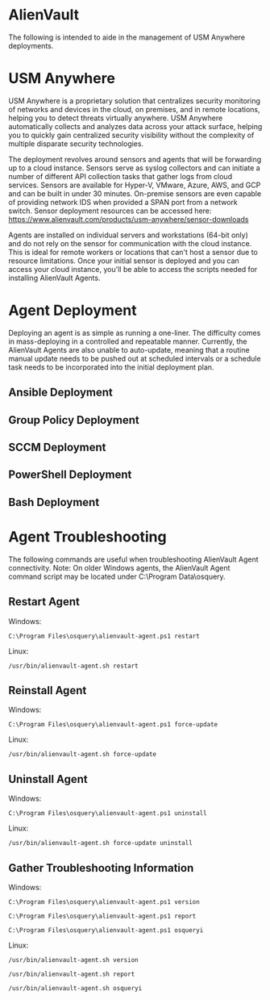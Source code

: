# AlienVault

The following is intended to aide in the management of USM Anywhere deployments.

# USM Anywhere

USM Anywhere is a proprietary solution that centralizes security monitoring of networks and devices in the cloud, on premises, and in remote locations, helping you to detect threats virtually anywhere. USM Anywhere automatically collects and analyzes data across your attack surface, helping you to quickly gain centralized security visibility without the complexity of multiple disparate security technologies.  

The deployment revolves around sensors and agents that will be forwarding up to a cloud instance. Sensors serve as syslog collectors and can initiate a number of different API collection tasks that gather logs from cloud services. Sensors are available for Hyper-V, VMware, Azure, AWS, and GCP and can be built in under 30 minutes. On-premise sensors are even capable of providing network IDS when provided a SPAN port from a network switch. Sensor deployment resources can be accessed here:
https://www.alienvault.com/products/usm-anywhere/sensor-downloads  

Agents are installed on individual servers and workstations (64-bit only) and do not rely on the sensor for communication with the cloud instance. This is ideal for remote workers or locations that can't host a sensor due to resource limitations. Once your initial sensor is deployed and you can access your cloud instance, you'll be able to access the scripts needed for installing AlienVault Agents.

# Agent Deployment

Deploying an agent is as simple as running a one-liner. The difficulty comes in mass-deploying in a controlled and repeatable manner. Currently, the AlienVault Agents are also unable to auto-update, meaning that a routine manual update needs to be pushed out at scheduled intervals or a schedule task needs to be incorporated into the initial deployment plan.

## Ansible Deployment

## Group Policy Deployment

## SCCM Deployment

## PowerShell Deployment

## Bash Deployment

# Agent Troubleshooting

The following commands are useful when troubleshooting AlienVault Agent connectivity.
Note: On older Windows agents, the AlienVault Agent command script may be located under C:\Program Data\osquery.

## Restart Agent

Windows:
```
C:\Program Files\osquery\alienvault-agent.ps1 restart
```

Linux:
```
/usr/bin/alienvault-agent.sh restart
```

## Reinstall Agent

Windows:
```
C:\Program Files\osquery\alienvault-agent.ps1 force-update
```

Linux:
```
/usr/bin/alienvault-agent.sh force-update
```

## Uninstall Agent

Windows:
```
C:\Program Files\osquery\alienvault-agent.ps1 uninstall
```

Linux:
```
/usr/bin/alienvault-agent.sh force-update uninstall
```

## Gather Troubleshooting Information

Windows:
```
C:\Program Files\osquery\alienvault-agent.ps1 version
```
```
C:\Program Files\osquery\alienvault-agent.ps1 report
```
```
C:\Program Files\osquery\alienvault-agent.ps1 osqueryi
```

Linux:
```
/usr/bin/alienvault-agent.sh version
```
```
/usr/bin/alienvault-agent.sh report
```
```
/usr/bin/alienvault-agent.sh osqueryi
```
